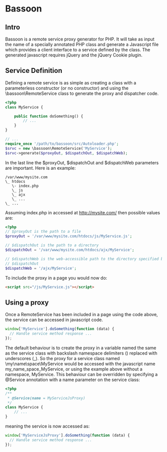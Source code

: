 # Bassoon

## Intro

Bassoon is a remote service proxy generator for PHP.  It will take as input the
name of a specially annotated PHP class and generate a Javascript file which
provides a client interface to a service defined by the class.  The generated
javascript requires jQuery and the jQuery Cookie plugin.

## Service Definition

Defining a remote service is as simple as creating a class with a parameterless
constructor (or no constructor) and using the \bassoon\RemoteService class to
generate the proxy and dispatcher code. 

```php
<?php
class MyService {

    public function doSomething() {
        // ...
    }
}

// ...
require_once '/path/to/bassoon/src/Autoloader.php';
$srvc = new \bassoon\RemoteService('MyService');
$srvc->generate($proxyOut, $dispatchOut, $dispatchWeb);
```

In the last line the $proxyOut, $dispatchOut and $dispatchWeb parameters are
important.  Here is an example:

```console
/var/www/mysite.com
\_ htdocs
   \- index.php
   \_ js
   \_ ajx
   \_ ...
\_ ...
```

Assuming index.php in accessed at http://mysite.com/ then possible values are:

```php
<?php
// $proxyOut is the path to a file
$proxyOut = '/var/www/mysite.com/htdocs/js/MyService.js';

// $dispatchOut is the path to a directory
$dispatchOut = '/var/www/mysite.com/htdocs/ajx/MyService';

// $dispatchWeb is the web-accessible path to the directory specified by
// $dispatchOut
$dispatchWeb = '/ajx/MyService';
```


To include the proxy in a page you would now do:

```html
<script src="/js/MyService.js"></script>
```
  

## Using a proxy

Once a RemoteService has been included in a page using the code above, the
service can be accessed in javascript code.

```javascript
window['MyService'].doSomething(function (data) {
  // Handle service method response ...
});
```

  The default behaviour is to create
the proxy in a variable named the same as the service class with backslash
namespace delimiters (\) replaced with underscores (_).  So the proxy for a
service class named \my\name\space\MyService would be accessed with the
javascript name my_name_space_MyService, or using the example above without a
namespace, MyService.  This behaviour can be overridden by specifying a
@Service annotation with a name parameter on the service class:

```php
<?php
/**
 * @Service(name = MyServiceJsProxy)
 */
class MyService {
    // ...
}
```

meaning the service is now accessed as:

```javascript
window['MyServiceJsProxy'].doSomething(function (data) {
  // Handle service method response ...
});
```


